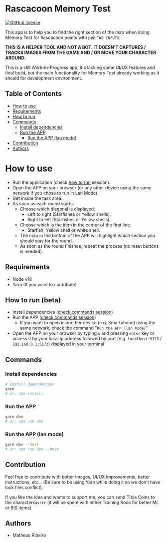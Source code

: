 # Rascacoon Memory Test
[![GitHub license](https://img.shields.io/github/license/matheus-rib/rascacoon-memory-test)](https://github.com/matheus-rib/rascacoon-memory-test/blob/main/LICENSE)

This app is to help you to find the right section of the map when doing Memory Test for Rascacoon points with just `TWO INPUTS`.

**THIS IS A HELPER TOOL AND NOT A BOT. IT DOESN'T CAPTURES / TRACKS IMAGES FROM THE GAME AND / OR MOVE YOUR CHARACTER AROUND.**

This is a still Work-In-Progress app, it's lacking some UI/UX features and final build, but the main functionality for Memory Test already working as it should for development environment.

## Table of Contents
  - [How to use](#how-to-use)
  - [Requirements](#requirements)
  - [How to run](#how-to-run-beta)
  - [Commands](#commands)
    - [Install dependencies](#install-dependencies)
    - [Run the APP](#run-the-api)
      - [Run the APP (lan mode)](#run-the-app-lan-mode)
  - [Contribution](#contribution)
  - [Authors](#authors)

# How to use
  - Run the application (check [how to run](#how-to-run) session).
  - Open the APP on your browser (or any other device using the same network if you chose to run in Lan Mode).
  - Get inside the task area.
  - As soon as each round starts:
    - Choose which diagonal is displayed.
      - Left to right (Starfishes or Yellow shells).
      - Right to left (Starfishes or Yellow shells).
    - Choose which is the item in the center of the first line.
      - Starfish, Yellow shell or white shell.
    - The map in the bottom of the APP will highlight which section you should stay for the round.
    - As soon as the round finishes, repeat the process (no reset buttons is needed).

## Requirements
- Node v18
- Yarn (If you want to contribute)

## How to run (beta)
- Install dependencies ([check commands session](#commands))
- Run the APP ([check commands session](#commands))
  - If you want to open in another device (e.g. Smartphone) using the same network, check the command "`Run the APP (lan mode)`"
- Open the APP on your browser by typing `o` and pressing `enter` key or access it by your local ip address followed by port (e.g. `localhost:5173` / `192.168.0.1:5173`) displayed in your terminal

## Commands

### Install dependencies
```bash
# Install dependencies
yarn
# or: npm install
```

### Run the APP
```bash
yarn dev
# or: npm run dev
```

### Run the APP (lan mode)
```bash
yarn dev --host
# or: npm run dev --host
```

## Contribution
Feel free to contribute with better images, UI/UX improvements, better instructions, etc...
(Be sure to be using Yarn while doing it so we don't have lock files conflict).

If you like the idea and wants to support me, you can send Tibia Coins to the character`Xavrir` (it will be spent with either Training Rods for better ML or BiS items)

## Authors
- Matheus Ribeiro

